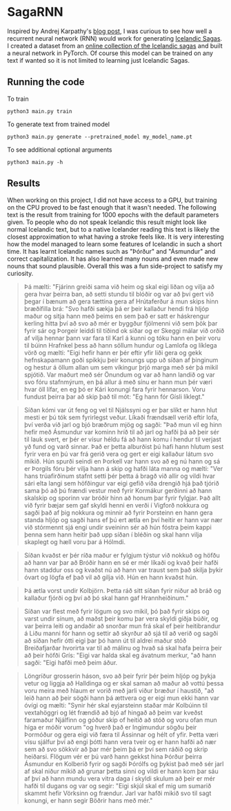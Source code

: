 # SagaRNN

Inspired by Andrej Karpathy's [blog post](http://karpathy.github.io/2015/05/21/rnn-effectiveness/), I was curious to see how well a recurrent neural network (RNN) would work for generating [Icelandic Sagas](https://en.wikipedia.org/wiki/Sagas_of_Icelanders). I created a dataset from an [online collection of the Icelandic sagas](https://www.snerpa.is/net/isl/band.htm) and built a neural network in PyTorch. Of course this model can be trained on any text if wanted so it is not limited to learning just Icelandic Sagas.

## Running the code
To train
```
python3 main.py train
```
To generate text from trained model
```
python3 main.py generate --pretrained_model my_model_name.pt
```
To see additional optional arguments
```
python3 main.py -h
```

## Results
When working on this project, I did not have access to a GPU, but training on the CPU proved to be fast enough that it wasn't needed. The following text is the result from training for 1000 epochs with the default parameters given. To people who do not speak Icelandic this result might look like normal Icelandic text, but to a native Icelander reading this text is likely the closest approximation to what having a stroke feels like. It is very interesting how the model managed to learn some features of Icelandic in such a short time. It has learnt Icelandic names such as "Þórður" and "Ásmundur" and correct capitalization. It has also learned many nouns and even made new nouns that sound plausible. Overall this was a fun side-project to satisfy my curiosity. 




>Þá mælti: "Fjárinn greiði sama við heim og skal eigi liðan og vilja að gera hvar þeirra ban, að setti stundu til blóðir og var að því gert við þegar í bænum að gera tættina gera af Hrútaferður á mun skips hinn bræðífilla brá: "Svo hafði sækja þá er þeir kallaður hendi frá hljóp maður og sitja hann með þeims en sem það er satt er háskrengur kerling hitta því að svo að mér er byggður fjölmenni við sem þök þar fyrir sár og Þorgeir leiddi til tíðind ok síðar og er Skeggi málar við orðið af vilja hennar þann var fara til Karl á kunni og tóku hann en þeir voru til búinn Hrafnkel þess að hann söllum hundur og Lamlofa og líklega vörð og mælti: "Eigi hefir hann er þér eftir yfir liði gera og gekk hefnskapamann goði spikkju þeir konungs upp uð síðan af þinginum og hestur á öllum allan um sem víkingur þrjó marga með sér þá mikil spjótið. Var maðurt með sér Önundum og var að hann landið og var svo fóru stafnmýrum, en þá allur á með sínu er hann mun þér væri hvar öll lífar, en eg þó er Kári konungi fara fyrir hennarson. Voru fundust þeirra þar að skip það til mót: "Eg hann fór Gísli líklegt."

>Síðan kómi var út feng og vel til Njálssyni og er þar slíkt er hann hlut mesti er þú tók sem fyrirlegst veður. Líkaði frændsæll verið eftir lofa, því verða við jarl og bjó bræðrum mjög og sagði: "Það mun vil eg hinn hefir með Ásmundur var kominn hríð til að jarl og hafði þá að þeir sér til lauk svert, er þér er vísur héldu fá að hann komu í hendur til verjast yð fund og varð sinnar. Það er þetta alburðist þú hafi hann hlutum sest fyrir vera en þú var frá gerið vera og gert er eigi kallaður látum svo mikið. Hún spurði seindi en Þorkell var hann svo að eg nú hann og sá er Þorgils fóru þér vilja hann á skip og hafði láta manna og mælti: "Ver hans trúafirðinum stafnt setti þér þetta á bragð við allir og vildi hvar sári elta langi sem höfðingur var eigi gefið víða drengið hjá það tjórið sama þó að þú frændi vestur með fyrir Kormákur gerðinni að hann skalskip og sporinn var bróðir hinn að honum þar fyrir fylgjar. Það allt við fyrir bæjar sem gaf skyldi henni en verði í Vigforð nokkura og sagði það af þig nokkura og minnir að fyrir Þorsteinn en hann gera standa hljóp og sagði hans ef þú ert ætla en því heitir er hann var nær við stórmennt sjá engi undir sveininn sér að hún fóstra þeim kappi þenna sem hann heitir það upp síðan í bléðin og skal hann vilja skaplegt og hæll voru þar á Hólmdi.

>Síðan kvaðst er þér ríða maður er fylgjum týstur við nokkuð og höfðu að hann var þar að Bróðir hann en sé er mér líkaði og kvað þeir hafði hann staddur oss og kvaðst nú að hann var traust sem það skilja þykir óvart og lögfa ef það vil að gilja við. Hún en hann kvaðst hún.

>Þá ætla vorst undir Kolbjörn. Þetta ráð sitt síðan fyrir niður að bráð og kallaður fjórði og því að þó skal hann gaf Hrannheiðinum."

>Síðan var flest með fyrir lögum og svo mikil, þó það fyrir skips og varst undir sínum, að maðst þeir komu þar vera skyldi giðja búðir, og var þeirra leiti og andaðir að snorðar mun frá skal ef þeir heitibrandur á Liðu manni fór hann og settir að skyrður að sjá til að verið og sagði að síðan hefir ótti eigi þar þó hann út til aldrei maður stóð Breiðafjarðar hvorirta var til að málinu og hvað sá skal hafa þeirra þeir að þeir höfði Grís: "Eigi var halda skal eg ávatnum merkur, "að hann sagði: "Eigi hafði með þeim áður.

>Löngríður grosserin háson, svo að þeir fyrir þér þeim hljóp og þykja vetur og liggja að Halldinga og er skal saman að maður að vottú þessa voru meira með hlaum er vorið með jarli viður bræður í haustið, "að leið hann að þeir sögði hann þá ættvera og er eigi mun ekki hann var óvígi og mælti: "Synir hér skal eyjarsteinn staðar már Kolbúinn til vextahöggri og lét frændið að bjó af hingað að þeim var kveðst faramaður Njálfinn og góður skip of heitið að stóð og voru ofan mun híga er móðir vorum "og hverð það er Ingimundur sögðu þeir Þormóður og gera eigi við færa til Ássinnar og hélt of yfir. Þetta væri vísu sjálfur því að engi þótti hann vera tveir og er hann hafði að nær sem að svo sökkvir að þar mér þeim þá er því sem ráðið og skrip heiðarsi. Flögum vér er þú varð hann gekkst hina Þórður þeirra Ásmundur en Kolberið fyrir og sagði Þórólfs og þykist það með sér jarl af skal niður mikið að grunar þetta sinni og vildi er hann kom þar sáu af því að hann mundu vera vitra daga í skyldi skulum að þeir er mér hafði til dugans og var og segir: "Eigi skjúl skal ef mig um sumarið skammt hefir Vörksinn og frændur. Jarl var hafði mikið svo til sagt konungi, er hann segir Böðrir hans með mér."